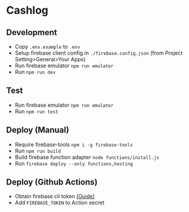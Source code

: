 # Cashlog

## Development
- Copy `.env.example` to `.env`
- Setup firebase client config in `./firebase.config.json` (from Project Setting>General>Your Apps) 
- Run firebase emulator `npm run emulator`
- Run `npm run dev`


## Test
- Run firebase emulator `npm run emulator`
- Run `npm run test`

## Deploy (Manual)
- Require firebase-tools `npm i -g firebase-tools`
- Run `npm run build`
- Build firebase function adapter `node functions/install.js`
- Run `firebase deploy --only functions,hosting`

## Deploy (Github Actions)
- Obtain firebase cli token [(Guide)](https://firebase.google.com/docs/cli#cli-ci-systems)
- Add `FIREBASE_TOKEN` to Action secret